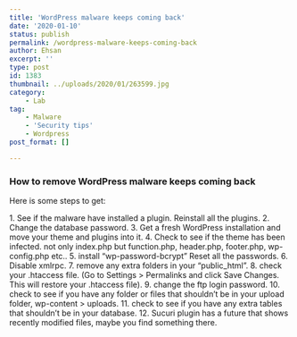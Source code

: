 ```yaml
---
title: 'WordPress malware keeps coming back'
date: '2020-01-10'
status: publish
permalink: /wordpress-malware-keeps-coming-back
author: Ehsan
excerpt: ''
type: post
id: 1383
thumbnail: ../uploads/2020/01/263599.jpg
category:
    - Lab
tag:
    - Malware
    - 'Security tips'
    - Wordpress
post_format: []

---
```

### How to remove WordPress malware keeps coming back

Here is some steps to get:

1\. See if the malware have installed a plugin. Reinstall all the plugins.
2\. Change the database password.
3\. Get a fresh WordPress installation and move your theme and plugins into it.
4\. Check to see if the theme has been infected. not only index.php but function.php, header.php, footer.php, wp-config.php etc..
5\. install “wp-password-bcrypt” Reset all the passwords.
6\. Disable xmlrpc.
7\. remove any extra folders in your “public\_html”.
8\. check your .htaccess file. (Go to Settings &gt; Permalinks and click Save Changes. This will restore your .htaccess file).
9\. change the ftp login password.
10\. check to see if you have any folder or files that shouldn’t be in your upload folder, wp-content &gt; uploads.
11\. check to see if you have any extra tables that shouldn’t be in your database.
12\. Sucuri plugin has a future that shows recently modified files, maybe you find something there.